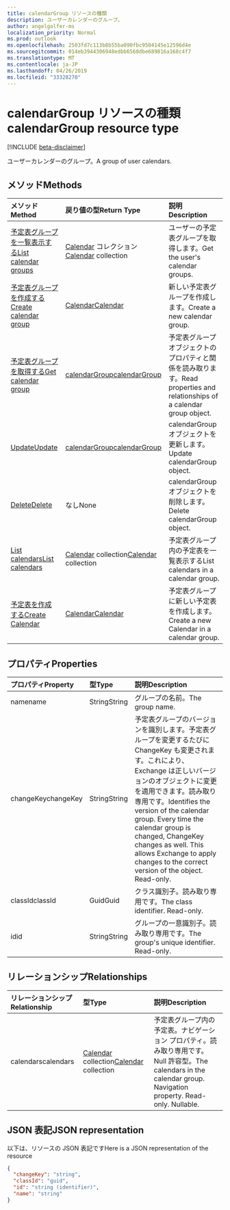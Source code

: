 ```yaml
---
title: calendarGroup リソースの種類
description: ユーザーカレンダーのグループ。
author: angelgolfer-ms
localization_priority: Normal
ms.prod: outlook
ms.openlocfilehash: 2503fd7c113b8b55ba090fbc9504145e12596d4e
ms.sourcegitcommit: 014eb3944306948edbb6560dbe689816a168c4f7
ms.translationtype: MT
ms.contentlocale: ja-JP
ms.lasthandoff: 04/26/2019
ms.locfileid: "33328270"
---
```

# <a name="calendargroup-resource-type"></a><span data-ttu-id="49c54-103">calendarGroup リソースの種類</span><span class="sxs-lookup"><span data-stu-id="49c54-103">calendarGroup resource type</span></span>

[!INCLUDE [beta-disclaimer](../../includes/beta-disclaimer.md)]

<span data-ttu-id="49c54-104">ユーザーカレンダーのグループ。</span><span class="sxs-lookup"><span data-stu-id="49c54-104">A group of user calendars.</span></span>

## <a name="methods"></a><span data-ttu-id="49c54-105">メソッド</span><span class="sxs-lookup"><span data-stu-id="49c54-105">Methods</span></span>

| <span data-ttu-id="49c54-106">メソッド</span><span class="sxs-lookup"><span data-stu-id="49c54-106">Method</span></span>                                                      | <span data-ttu-id="49c54-107">戻り値の型</span><span class="sxs-lookup"><span data-stu-id="49c54-107">Return Type</span></span>                        | <span data-ttu-id="49c54-108">説明</span><span class="sxs-lookup"><span data-stu-id="49c54-108">Description</span></span>                                                   |
| :---------------------------------------------------------- | :--------------------------------- | :------------------------------------------------------------ |
| [<span data-ttu-id="49c54-109">予定表グループを一覧表示する</span><span class="sxs-lookup"><span data-stu-id="49c54-109">List calendar groups</span></span>](../api/user-list-calendargroups.md)  | <span data-ttu-id="49c54-110">[Calendar](calendar.md) コレクション</span><span class="sxs-lookup"><span data-stu-id="49c54-110">[Calendar](calendar.md) collection</span></span> | <span data-ttu-id="49c54-111">ユーザーの予定表グループを取得します。</span><span class="sxs-lookup"><span data-stu-id="49c54-111">Get the user's calendar groups.</span></span>                               |
| [<span data-ttu-id="49c54-112">予定表グループを作成する</span><span class="sxs-lookup"><span data-stu-id="49c54-112">Create calendar group</span></span>](../api/user-post-calendargroups.md) | [<span data-ttu-id="49c54-113">Calendar</span><span class="sxs-lookup"><span data-stu-id="49c54-113">Calendar</span></span>](calendar.md)            | <span data-ttu-id="49c54-114">新しい予定表グループを作成します。</span><span class="sxs-lookup"><span data-stu-id="49c54-114">Create a new calendar group.</span></span>                                  |
| [<span data-ttu-id="49c54-115">予定表グループを取得する</span><span class="sxs-lookup"><span data-stu-id="49c54-115">Get calendar group</span></span>](../api/calendargroup-get.md)           | [<span data-ttu-id="49c54-116">calendarGroup</span><span class="sxs-lookup"><span data-stu-id="49c54-116">calendarGroup</span></span>](calendargroup.md)  | <span data-ttu-id="49c54-117">予定表グループ オブジェクトのプロパティと関係を読み取ります。</span><span class="sxs-lookup"><span data-stu-id="49c54-117">Read properties and relationships of a calendar group object.</span></span> |
| [<span data-ttu-id="49c54-118">Update</span><span class="sxs-lookup"><span data-stu-id="49c54-118">Update</span></span>](../api/calendargroup-update.md)                    | [<span data-ttu-id="49c54-119">calendarGroup</span><span class="sxs-lookup"><span data-stu-id="49c54-119">calendarGroup</span></span>](calendargroup.md)  | <span data-ttu-id="49c54-120">calendarGroup オブジェクトを更新します。</span><span class="sxs-lookup"><span data-stu-id="49c54-120">Update calendarGroup object.</span></span>                                  |
| [<span data-ttu-id="49c54-121">Delete</span><span class="sxs-lookup"><span data-stu-id="49c54-121">Delete</span></span>](../api/calendargroup-delete.md)                    | <span data-ttu-id="49c54-122">なし</span><span class="sxs-lookup"><span data-stu-id="49c54-122">None</span></span>                               | <span data-ttu-id="49c54-123">calendarGroup オブジェクトを削除します。</span><span class="sxs-lookup"><span data-stu-id="49c54-123">Delete calendarGroup object.</span></span>                                  |
| [<span data-ttu-id="49c54-124">List calendars</span><span class="sxs-lookup"><span data-stu-id="49c54-124">List calendars</span></span>](../api/calendargroup-list-calendars.md)    | <span data-ttu-id="49c54-125">[Calendar](calendar.md) collection</span><span class="sxs-lookup"><span data-stu-id="49c54-125">[Calendar](calendar.md) collection</span></span> | <span data-ttu-id="49c54-126">予定表グループ内の予定表を一覧表示する</span><span class="sxs-lookup"><span data-stu-id="49c54-126">List calendars in a calendar group.</span></span>                           |
| [<span data-ttu-id="49c54-127">予定表を作成する</span><span class="sxs-lookup"><span data-stu-id="49c54-127">Create Calendar</span></span>](../api/calendargroup-post-calendars.md)   | [<span data-ttu-id="49c54-128">Calendar</span><span class="sxs-lookup"><span data-stu-id="49c54-128">Calendar</span></span>](calendar.md)            | <span data-ttu-id="49c54-129">予定表グループに新しい予定表を作成します。</span><span class="sxs-lookup"><span data-stu-id="49c54-129">Create a new Calendar in a calendar group.</span></span>                    |

## <a name="properties"></a><span data-ttu-id="49c54-130">プロパティ</span><span class="sxs-lookup"><span data-stu-id="49c54-130">Properties</span></span>

| <span data-ttu-id="49c54-131">プロパティ</span><span class="sxs-lookup"><span data-stu-id="49c54-131">Property</span></span>  | <span data-ttu-id="49c54-132">型</span><span class="sxs-lookup"><span data-stu-id="49c54-132">Type</span></span>   | <span data-ttu-id="49c54-133">説明</span><span class="sxs-lookup"><span data-stu-id="49c54-133">Description</span></span>                                                                                                                                                                                               |
| :-------- | :----- | :-------------------------------------------------------------------------------------------------------------------------------------------------------------------------------------------------------- |
| <span data-ttu-id="49c54-134">name</span><span class="sxs-lookup"><span data-stu-id="49c54-134">name</span></span>      | <span data-ttu-id="49c54-135">String</span><span class="sxs-lookup"><span data-stu-id="49c54-135">String</span></span> | <span data-ttu-id="49c54-136">グループの名前。</span><span class="sxs-lookup"><span data-stu-id="49c54-136">The group name.</span></span>                                                                                                                                                                                           |
| <span data-ttu-id="49c54-137">changeKey</span><span class="sxs-lookup"><span data-stu-id="49c54-137">changeKey</span></span> | <span data-ttu-id="49c54-138">String</span><span class="sxs-lookup"><span data-stu-id="49c54-138">String</span></span> | <span data-ttu-id="49c54-p101">予定表グループのバージョンを識別します。予定表グループを変更するたびに ChangeKey も変更されます。これにより、Exchange は正しいバージョンのオブジェクトに変更を適用できます。読み取り専用です。</span><span class="sxs-lookup"><span data-stu-id="49c54-p101">Identifies the version of the calendar group. Every time the calendar group is changed, ChangeKey changes as well. This allows Exchange to apply changes to the correct version of the object. Read-only.</span></span> |
| <span data-ttu-id="49c54-143">classId</span><span class="sxs-lookup"><span data-stu-id="49c54-143">classId</span></span>   | <span data-ttu-id="49c54-144">Guid</span><span class="sxs-lookup"><span data-stu-id="49c54-144">Guid</span></span>   | <span data-ttu-id="49c54-p102">クラス識別子。読み取り専用です。</span><span class="sxs-lookup"><span data-stu-id="49c54-p102">The class identifier. Read-only.</span></span>                                                                                                                                                                          |
| <span data-ttu-id="49c54-147">id</span><span class="sxs-lookup"><span data-stu-id="49c54-147">id</span></span>        | <span data-ttu-id="49c54-148">String</span><span class="sxs-lookup"><span data-stu-id="49c54-148">String</span></span> | <span data-ttu-id="49c54-p103">グループの一意識別子。読み取り専用です。</span><span class="sxs-lookup"><span data-stu-id="49c54-p103">The group's unique identifier. Read-only.</span></span>                                                                                                                                                                 |

## <a name="relationships"></a><span data-ttu-id="49c54-151">リレーションシップ</span><span class="sxs-lookup"><span data-stu-id="49c54-151">Relationships</span></span>

| <span data-ttu-id="49c54-152">リレーションシップ</span><span class="sxs-lookup"><span data-stu-id="49c54-152">Relationship</span></span> | <span data-ttu-id="49c54-153">型</span><span class="sxs-lookup"><span data-stu-id="49c54-153">Type</span></span>                               | <span data-ttu-id="49c54-154">説明</span><span class="sxs-lookup"><span data-stu-id="49c54-154">Description</span></span>                                                                    |
| :----------- | :--------------------------------- | :----------------------------------------------------------------------------- |
| <span data-ttu-id="49c54-155">calendars</span><span class="sxs-lookup"><span data-stu-id="49c54-155">calendars</span></span>    | <span data-ttu-id="49c54-156">[Calendar](calendar.md) collection</span><span class="sxs-lookup"><span data-stu-id="49c54-156">[Calendar](calendar.md) collection</span></span> | <span data-ttu-id="49c54-p104">予定表グループ内の予定表。ナビゲーション プロパティ。読み取り専用です。Null 許容型。</span><span class="sxs-lookup"><span data-stu-id="49c54-p104">The calendars in the calendar group. Navigation property. Read-only. Nullable.</span></span> |

## <a name="json-representation"></a><span data-ttu-id="49c54-161">JSON 表記</span><span class="sxs-lookup"><span data-stu-id="49c54-161">JSON representation</span></span>

<span data-ttu-id="49c54-162">以下は、リソースの JSON 表記です</span><span class="sxs-lookup"><span data-stu-id="49c54-162">Here is a JSON representation of the resource</span></span>

<!-- {
  "blockType": "resource",
  "optionalProperties": [
    "calendars"
  ],
  "keyProperty": "id",
  "@odata.type": "microsoft.graph.calendarGroup"
}-->

```json
{
  "changeKey": "string",
  "classId": "guid",
  "id": "string (identifier)",
  "name": "string"
}
```

<!-- uuid: 8fcb5dbc-d5aa-4681-8e31-b001d5168d79
2015-10-25 14:57:30 UTC -->

<!--
{
  "type": "#page.annotation",
  "description": "calendarGroup resource",
  "keywords": "",
  "section": "documentation",
  "tocPath": "",
  "suppressions": []
}
-->
